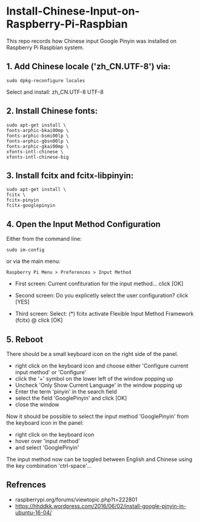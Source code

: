 # Install-Chinese-Input-on-Raspberry-Pi-Raspbian

This repo records how Chinese input Google Pinyin was installed on Raspberry Pi Raspbian system.

## 1. Add Chinese locale ('zh_CN.UTF-8') via:
```
sudo dpkg-reconfigure locales
```
Select and install: zh_CN.UTF-8 UTF-8

## 2. Install Chinese fonts:
```
sudo apt-get install \
fonts-arphic-bkai00mp \
fonts-arphic-bsmi00lp \
fonts-arphic-gbsn00lp \
fonts-arphic-gkai00mp \
xfonts-intl-chinese \
xfonts-intl-chinese-big
```
## 3. Install fcitx and fcitx-libpinyin:
```
sudo apt-get install \
fcitx \
fcitx-pinyin
fcitx-googlepinyin
```
## 4. Open the Input Method Configuration

Either from the command line:
```
sudo im-config
```
or via the main menu:
```
Raspberry Pi Menu > Preferences > Input Method
```
- First screen:
Current confituration for the input method...
click [OK]

- Second screen:
Do you explicetly select the user configuration?
click [YES]

- Third screen:
Select: (*) fcitx activate Flexible Input Method Framework (fcitx) @
click [OK]

## 5. Reboot

There should be a small keyboard icon on the right side of the panel.

- right click on the keyboard icon
and choose either 'Configure current input method' or 'Configure'
- click the '+' symbol on the lower left of the window popping up
- Uncheck 'Only Show Current Language' in the window popping up
- Enter the term 'pinyin' in the search field
- select the field 'GooglePinyin' and click [OK]
- close the window

Now it should be possible to select the input method
'GooglePinyin' from the keyboard icon in the panel:

- right click on the keyboard icon
- hover over 'input method'
- and select 'GooglePinyin'

The input method now can be toggled between English and Chinese using
the key combination 'ctrl-space'...

## Refrences
- raspberrypi.org/forums/viewtopic.php?t=222801
- https://hhddkk.wordpress.com/2016/06/02/install-google-pinyin-in-ubuntu-16-04/
